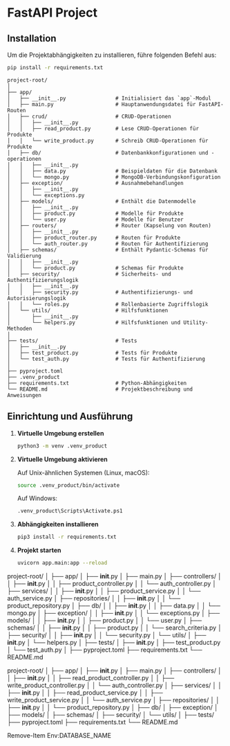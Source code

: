 # FastAPI Project

## Installation

Um die Projektabhängigkeiten zu installieren, führe folgenden Befehl aus:

```bash
pip install -r requirements.txt

```

```plaintext
project-root/
│
├── app/
│   ├── __init__.py                # Initialisiert das `app`-Modul
│   ├── main.py                    # Hauptanwendungsdatei für FastAPI-Routen
│   ├── crud/                      # CRUD-Operationen
│   │   ├── __init__.py
│   │   ├── read_product.py        # Lese CRUD-Operationen für Produkte
│   │   └── write_product.py       # Schreib CRUD-Operationen für Produkte
│   ├── db/                        # Datenbankkonfigurationen und -operationen
│   │   ├── __init__.py
│   │   ├── data.py                # Beispieldaten für die Datenbank
│   │   └── mongo.py               # MongoDB-Verbindungskonfiguration
│   ├── exception/                 # Ausnahmebehandlungen
│   │   ├── __init__.py
│   │   └── exceptions.py
│   ├── models/                    # Enthält die Datenmodelle
│   │   ├── __init__.py
│   │   ├── product.py             # Modelle für Produkte
│   │   └── user.py                # Modelle für Benutzer
│   ├── routers/                   # Router (Kapselung von Routen)
│   │   ├── __init__.py
│   │   ├── product_router.py      # Routen für Produkte
│   │   └── auth_router.py         # Routen für Authentifizierung
│   ├── schemas/                   # Enthält Pydantic-Schemas für Validierung
│   │   ├── __init__.py
│   │   └── product.py             # Schemas für Produkte
│   ├── security/                  # Sicherheits- und Authentifizierungslogik
│   │   ├── __init__.py
│   │   ├── security.py            # Authentifizierungs- und Autorisierungslogik
│   │   └── roles.py               # Rollenbasierte Zugriffslogik
│   └── utils/                     # Hilfsfunktionen
│       ├── __init__.py
│       └── helpers.py             # Hilfsfunktionen und Utility-Methoden
│
├── tests/                         # Tests
│   ├── __init__.py
│   ├── test_product.py            # Tests für Produkte
│   └── test_auth.py               # Tests für Authentifizierung
│
├── pyproject.toml
├── .venv_product
├── requirements.txt               # Python-Abhängigkeiten
└── README.md                      # Projektbeschreibung und Anweisungen
```

## Einrichtung und Ausführung

1. **Virtuelle Umgebung erstellen**

    ```bash
    python3 -m venv .venv_product
    ```

2. **Virtuelle Umgebung aktivieren**

   Auf Unix-ähnlichen Systemen (Linux, macOS):

    ```bash
    source .venv_product/bin/activate
    ```

   Auf Windows:

    ```bash
    .venv_product\Scripts\Activate.ps1
    ```

3. **Abhängigkeiten installieren**

    ```bash
    pip3 install -r requirements.txt
    ```

4. **Projekt starten**

    ```bash
    uvicorn app.main:app --reload
    ```


project-root/
│
├── app/
│   ├── __init__.py
│   ├── main.py
│   ├── controllers/
│   │   ├── __init__.py
│   │   ├── product_controller.py
│   │   └── auth_controller.py
│   ├── services/
│   │   ├── __init__.py
│   │   ├── product_service.py
│   │   └── auth_service.py
│   ├── repositories/
│   │   ├── __init__.py
│   │   └── product_repository.py
│   ├── db/
│   │   ├── __init__.py
│   │   ├── data.py
│   │   └── mongo.py
│   ├── exception/
│   │   ├── __init__.py
│   │   └── exceptions.py
│   ├── models/
│   │   ├── __init__.py
│   │   ├── product.py
│   │   └── user.py
│   ├── schemas/
│   │   ├── __init__.py
│   │   ├── product.py
│   │   └── search_criteria.py
│   ├── security/
│   │   ├── __init__.py
│   │   └── security.py
│   └── utils/
│       ├── __init__.py
│       └── helpers.py
│
├── tests/
│   ├── __init__.py
│   ├── test_product.py
│   └── test_auth.py
│
├── pyproject.toml
├── requirements.txt
└── README.md


project-root/
│
├── app/
│   ├── __init__.py
│   ├── main.py
│   ├── controllers/
│   │   ├── __init__.py
│   │   ├── read_product_controller.py
│   │   ├── write_product_controller.py
│   │   └── auth_controller.py
│   ├── services/
│   │   ├── __init__.py
│   │   ├── read_product_service.py
│   │   ├── write_product_service.py
│   │   └── auth_service.py
│   ├── repositories/
│   │   ├── __init__.py
│   │   └── product_repository.py
│   ├── db/
│   ├── exception/
│   ├── models/
│   ├── schemas/
│   ├── security/
│   └── utils/
│
├── tests/
├── pyproject.toml
├── requirements.txt
└── README.md



Remove-Item Env:DATABASE_NAME